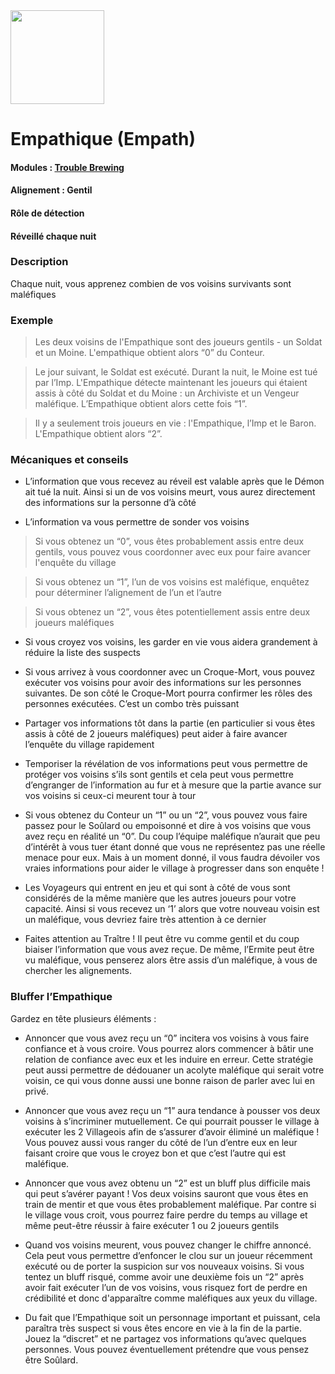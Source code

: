 <img src="https://github.com/brain-academy/wiki/blob/master/public/img/blood-on-the-clocktower/roles/empath.png?raw=true" height="150"> 

# Empathique (Empath)

#### Modules : [Trouble Brewing](https://brain-academy.github.io/wiki/blood-on-the-clocktower/modules/trouble-brewing)
#### Alignement : Gentil
#### Rôle de détection
#### Réveillé chaque nuit

### Description
Chaque nuit, vous apprenez combien de vos voisins survivants sont maléfiques
 
### Exemple
> Les deux voisins de l'Empathique sont des joueurs gentils - un Soldat et un Moine. L'empathique obtient alors “0” du Conteur.

> Le jour suivant, le Soldat est exécuté. Durant la nuit, le Moine est tué par l’Imp. L'Empathique détecte maintenant les joueurs qui étaient assis à côté du Soldat et du Moine : un Archiviste et un Vengeur maléfique. L’Empathique obtient  alors cette fois “1”.

> Il y a seulement trois joueurs en vie : l'Empathique, l’Imp et le Baron. L'Empathique obtient alors “2”.
 
### Mécaniques et conseils

- L’information que vous recevez au réveil est valable après que le Démon ait tué la nuit. Ainsi si un de vos voisins meurt, vous aurez directement des informations sur la personne d’à côté

- L’information va vous permettre de sonder vos voisins 
> Si vous obtenez un “0”, vous êtes probablement assis entre deux gentils, vous pouvez vous coordonner avec eux pour faire avancer l'enquête du village

> Si vous obtenez un “1”, l’un de vos voisins est maléfique, enquêtez pour déterminer l’alignement de l’un et l’autre

> Si vous obtenez un “2”, vous êtes potentiellement assis entre deux joueurs maléfiques

- Si vous croyez vos voisins, les garder en vie vous aidera grandement à réduire la liste des suspects

- Si vous arrivez à vous coordonner avec un Croque-Mort, vous pouvez exécuter vos voisins pour avoir des informations sur les personnes suivantes. De son côté le Croque-Mort pourra confirmer les rôles des personnes exécutées. C’est un combo très puissant

- Partager vos informations tôt dans la partie (en particulier si vous êtes assis à côté de 2 joueurs maléfiques) peut aider à faire avancer l’enquête du village rapidement

- Temporiser la révélation de vos informations peut vous permettre de protéger vos voisins s’ils sont gentils et cela peut vous permettre d’engranger de l’information au fur et à mesure que la partie avance sur vos voisins si ceux-ci meurent tour à tour

- Si vous obtenez du Conteur un “1” ou un “2”, vous pouvez vous faire passez pour le Soûlard ou empoisonné et dire à vos voisins que vous avez reçu en réalité un “0”. Du coup l’équipe maléfique n’aurait que peu d’intérêt à vous tuer étant donné que vous ne représentez pas une réelle menace pour eux. Mais à un moment donné, il vous faudra dévoiler vos vraies informations pour aider le village à progresser dans son enquête !

- Les Voyageurs qui entrent en jeu et qui sont à côté de vous sont considérés de la même manière que les autres joueurs pour votre capacité. Ainsi si vous recevez un ‘1’ alors que votre nouveau voisin est un maléfique, vous devriez faire très attention à ce dernier

- Faites attention au Traître ! Il peut être vu comme gentil et du coup biaiser l’information que vous avez reçue. De même, l’Ermite peut être vu maléfique, vous penserez alors être assis d’un maléfique, à vous de chercher les alignements.
 
### Bluffer l’Empathique
Gardez en tête plusieurs éléments :
- Annoncer que vous avez reçu un “0” incitera vos voisins à vous faire confiance et à vous croire. Vous pourrez alors commencer à bâtir une relation de confiance avec eux et les induire en erreur. Cette stratégie peut aussi permettre de dédouaner un acolyte maléfique qui serait votre voisin, ce qui vous donne aussi une bonne raison de parler avec lui en privé.

- Annoncer que vous avez reçu un “1” aura tendance à pousser vos deux voisins à s’incriminer mutuellement. Ce qui pourrait pousser le village à exécuter les 2 Villageois afin de s’assurer d’avoir éliminé un maléfique ! Vous pouvez aussi vous ranger du côté de l’un d’entre eux en leur faisant croire que vous le croyez bon et que c’est l’autre qui est maléfique. 

- Annoncer que vous avez obtenu un “2” est un bluff plus difficile mais qui peut s’avérer payant ! Vos deux voisins sauront que vous êtes en train de mentir et que vous êtes probablement maléfique. Par contre si le village vous croit, vous pourrez faire perdre du temps au village et même peut-être réussir à faire exécuter 1 ou 2 joueurs gentils

- Quand vos voisins meurent, vous pouvez changer le chiffre annoncé. Cela peut vous permettre d’enfoncer le clou sur un joueur récemment exécuté ou de porter la suspicion sur vos nouveaux voisins. Si vous tentez un bluff risqué, comme avoir une deuxième fois un “2” après avoir fait exécuter l’un de vos voisins, vous risquez fort de perdre en crédibilité et donc d'apparaître comme maléfiques aux yeux du village.

- Du fait que l’Empathique soit un personnage important et puissant, cela paraîtra très suspect si vous êtes encore en vie à la fin de la partie. Jouez la “discret” et ne partagez vos informations qu’avec quelques personnes. Vous pouvez éventuellement prétendre que vous pensez être Soûlard.
